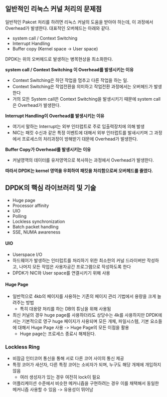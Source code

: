 ## 일반적인 리눅스 커널 처리의 문제점

일반적인 Pakcet 처리를 하려면 리눅스 커널의 도움을 받아야 하는데, 이 과정에서 Overhead가 발생한다. 대표적인 오버헤드는 아래와 같다.

- system call / Context Switching
- Interrupt Handling
- Buffer copy (Kernel space -> User space)

DPDK는 위의 오버헤드로 발생하는 병목현상을 최소화한다.



**system call / Context Switching 이 Overhead를 발생시키는 이유**

- Context Switching은 하던 작업을 멈추고 다른 작업을 하는 일.
- Context Switching은 작업전환을 의미하고 작업전환 과정에서는 오버헤드가 발생한다
- 거의 모든 System call은 Context Switching을 발생시키기 때문에 system call은 Overhead가 발생한다.

**Interrupt Handling이 Overhead를 발생시키는 이유**

- 여기서 말하는 Interrupt는 외부 인터럽트로 주로 입출력장치에 의해 발생
- NIC는 패킷 수신과 같은 특정 이벤트에 대해서 외부 인터럽트를 발새시키며 그 과정에서 프로세스의 처리과정이 방해받기 대문에 Overhead가 발생한다.

**Buffer Copy가 Overhead를 발생시키는 이유**

- 커널영역의 데이터를 유저영역으로 복사하는 과정에서 Overhead가 발생한다.



**따라서 DPDK는 kernel 영역을 우회하여 패킷을 처리함으로써 오버헤드를 줄였다.**



## DPDK의 핵심 라이브러리 및 기술

- Huge page
- Processor affinity
- UIO
- Polling
- Lockless synchronization
- Batch packet handling
- SSE, NUMA awareness



#### UIO

- Userspace I/O
- 하드웨어가 발생하는 인터럽트를 처리하기 위한 최소한의 커널 드라이버만 작성하고, 나머지 모든 작업은 사용자공간 프로그램으로 작성하도록 한다
- DPDK가 NIC와 User space를 연결시키기 위해 사용

#### Huge Page

- 일반적으로 4kb의 페이지를 사용하는 기존의 페이지 관리 기법에서 용량을 크게 늘려주는 방법
  - 특히 대용량 처리를 하는 DB의 튜닝을 위해 사용됨
- 최신 커널의 경우 huge page를 사용하더라도 상당수는 4k를 사용하지만 DPDK에서는 기본적으로 영구 huge 페이지가 사용되며 모든 개체, 파일시스템, 기본 요소들에 대해서 Huge Page 사용 -> Huge Page의 모든 이점을 활용
  - Huge page는 프로세스 종료시 해제된다.

### Lockless Ring

- 비잠금 인터코어 통신을 통해 서로 다른 코어 사이의 통신 제공
- 특정 코어가 새산자, 다른 특정 코어는 소비자가 되며, 누구도 해당 개체에 개입하지 않음
  - 여러 생성자가 있는 경우 여전히 lock이 필요
- 어플리케이션 수준에서 비슷한 메커니즘을 구현하려는 경우 이를 채택해서 동일한 메커니즘 사용할 수 있음 -> 유용성이 뛰어남
